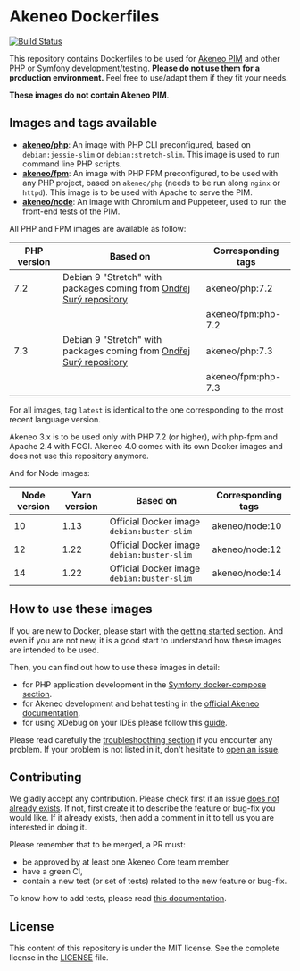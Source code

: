 # Akeneo Dockerfiles

[![Build Status](https://travis-ci.org/akeneo/Dockerfiles.svg?branch=master)](https://travis-ci.org/akeneo/Dockerfiles)

This repository contains Dockerfiles to be used for [Akeneo PIM](https://www.akeneo.com/) and other PHP or Symfony development/testing. **Please do not use them for a production environment.** Feel free to use/adapt them if they fit your needs.

**These images do not contain Akeneo PIM**.

## Images and tags available

- [**akeneo/php**](https://hub.docker.com/r/akeneo/php): An image with PHP CLI preconfigured, based on `debian:jessie-slim` or `debian:stretch-slim`. This image is used to run command line PHP scripts.
- [**akeneo/fpm**](https://hub.docker.com/r/akeneo/fpm): An image with PHP FPM preconfigured, to be used with any PHP project, based on `akeneo/php` (needs to be run along `nginx` or `httpd`). This image is to be used with Apache to serve the PIM.
- [**akeneo/node**](https://hub.docker.com/r/akeneo/node): An image with Chromium and Puppeteer, used to run the front-end tests of the PIM.

All PHP and FPM images are available as follow:

| PHP version | Based on                                                                                     | Corresponding tags |
|-------------|----------------------------------------------------------------------------------------------|--------------------|
| 7.2         | Debian 9 "Stretch" with packages coming from [Ondřej Surý repository](https://deb.sury.org/) | akeneo/php:7.2     |
|             |                                                                                              | akeneo/fpm:php-7.2 |
| 7.3         | Debian 9 "Stretch" with packages coming from [Ondřej Surý repository](https://deb.sury.org/) | akeneo/php:7.3     |
|             |                                                                                              | akeneo/fpm:php-7.3 |

For all images, tag `latest` is identical to the one corresponding to the most recent language version.

Akeneo 3.x is to be used only with PHP 7.2 (or higher), with php-fpm and Apache 2.4 with FCGI.
Akeneo 4.0 comes with its own Docker images and does not use this repository anymore.

And for Node images:

| Node version | Yarn version | Based on                                   | Corresponding tags |
|--------------|--------------|--------------------------------------------|--------------------|
| 10           | 1.13         | Official Docker image `debian:buster-slim` | akeneo/node:10     |
| 12           | 1.22         | Official Docker image `debian:buster-slim` | akeneo/node:12     |
| 14           | 1.22         | Official Docker image `debian:buster-slim` | akeneo/node:14     |

## How to use these images

If you are new to Docker, please start with the [getting started section](https://github.com/akeneo/Dockerfiles/blob/master/Docs/getting-started.md).
And even if you are not new, it is a good start to understand how these images are intended to be used.

Then, you can find out how to use these images in detail:
- for PHP application development in the [Symfony docker-compose section](https://github.com/akeneo/Dockerfiles/blob/master/Docs/symfony/compose.md).
- for Akeneo development and behat testing in the [official Akeneo documentation](https://docs.akeneo.com/).
- for using XDebug on your IDEs please follow this [guide](https://github.com/akeneo/Dockerfiles/blob/master/Docs/debugging.md).

Please read carefully the [troubleshoothing section](https://github.com/akeneo/Dockerfiles/blob/master/Docs/troubleshooting.md) if you encounter any problem.
If your problem is not listed in it, don't hesitate to [open an issue](https://github.com/akeneo/Dockerfiles/issues).

## Contributing

We gladly accept any contribution. Please check first if an issue [does not already exists](https://github.com/akeneo/Dockerfiles/issues).
If not, first create it to describe the feature or bug-fix you would like. If it already exists, then add a comment in it to tell us you are interested in doing it.

Please remember that to be merged, a PR must:
- be approved by at least one Akeneo Core team member,
- have a green CI,
- contain a new test (or set of tests) related to the new feature or bug-fix.

To know how to add tests, please read [this documentation](https://github.com/akeneo/Dockerfiles/blob/master/Docs/testing.md).

## License

This content of this repository is under the MIT license. See the complete license in the [LICENSE](https://github.com/akeneo/Dockerfiles/blob/master/LICENSE) file.
